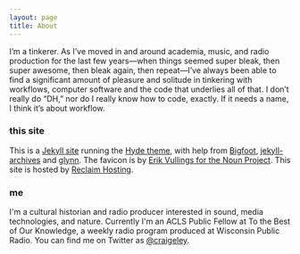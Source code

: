 ```yaml
---
layout: page
title: About
---
```


I’m a tinkerer. As I’ve moved in and around academia, music, and radio production for the last few years—when things seemed super bleak, then super awesome, then bleak again, then repeat—I’ve always been able to find a significant amount of pleasure and solitude in tinkering with workflows, computer software and the code that underlies all of that.
I don’t really do “DH,” nor do I really know how to code, exactly. If it needs a name, I think it’s about workflow.

### this site
This is a [Jekyll site](http://jekyllrb.com) running the [Hyde theme](http://hyde.getpoole.com), with help from [Bigfoot](http://www.bigfootjs.com), [jekyll-archives](https://github.com/jekyll/jekyll-archives) and [glynn](https://github.com/dmathieu/glynn). The favicon is by [Erik Vullings for the Noun Project](https://thenounproject.com/term/radio-tower/24070/). This site is hosted by [Reclaim Hosting](https://reclaimhosting.com).

### me
I'm a cultural historian and radio producer interested in sound, media technologies, and nature. Currently I'm an ACLS Public Fellow at To the Best of Our Knowledge, a weekly radio program produced at Wisconsin Public Radio. You can find me on Twitter as [@craigeley](https://twitter.com/craigeley).